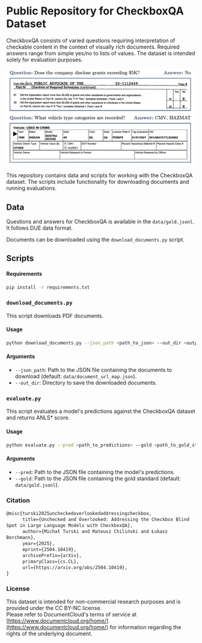 # Public Repository for CheckboxQA Dataset

CheckboxQA consists of varied questions requiring interpretation of 
checkable content in the context of visually rich documents. 
Required answers range from simple yes/no to lists of values. 
The dataset is intended solely for evaluation purposes.

<img src="data/CheckboxQA.jpg" width="500px" alt="Example"></img>

This repository contains data and scripts for working with the CheckboxQA dataset.
The scripts include functionality for downloading documents and running evaluations.

## Data
Questions and answers for CheckboxQA is available in the `data/gold.jsonl`. It follows DUE data format.

Documents can be downloaded using the `download_documents.py` script. 

## Scripts

#### Requirements
```bash
pip install -r requirements.txt
```

### `download_documents.py`

This script downloads PDF documents.

#### Usage

```bash
python download_documents.py --json_path <path_to_json> --out_dir <output_directory>
```

#### Arguments
* `--json_path`: Path to the JSON file containing the documents to download (default: `data/document_url_map.json`).
* `--out_dir`: Directory to save the downloaded documents.

### `evaluate.py`
This script evaluates a model's predictions against the CheckboxQA dataset and returns ANLS* score.

#### Usage

```bash
python evaluate.py --pred <path_to_predictions> --gold <path_to_gold_standard>
```

#### Arguments
* `--pred`: Path to the JSON file containing the model's predictions.
* `--gold`: Path to the JSON file containing the gold standard (default: `data/gold.jsonl`).

### Citation
```
@misc{turski2025uncheckedoverlookedaddressingcheckbox,
      title={Unchecked and Overlooked: Addressing the Checkbox Blind Spot in Large Language Models with CheckboxQA}, 
      author={Michał Turski and Mateusz Chiliński and Łukasz Borchmann},
      year={2025},
      eprint={2504.10419},
      archivePrefix={arXiv},
      primaryClass={cs.CL},
      url={https://arxiv.org/abs/2504.10419}, 
}
```

### License
This dataset is intended for non-commercial research purposes and is provided under the CC BY-NC license.  
Please refer to DocumentCloud's terms of service at
[https://www.documentcloud.org/home/](https://www.documentcloud.org/home/) for information regarding the rights of the underlying document.
